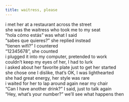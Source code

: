```yaml
---
title: waitress, please
---
```


i met her at a restaurant across the street <br>
she was the waitress who took me to my seat <br>
“hola cómo estás”  was what I said <br>
“sabes que quieres?” she replied instead <br>
“tienen wifi?” I countered <br> 
“12345678”, she counted <br>
i plugged it into my computer, pretended to work <br> 
couldn’t keep my eyes of her, I had to lurk <br> 
i asked about her favorite plate just to get her started <br> 
she chose one I dislike, that’s OK, I was lighthearted <br> 
she had great energy, her style was rare <br>
i waited for her to lap around again near my chair <br>
“Can I have another drink?” I said, just to talk again <br>
“Hey, what’s your number?” we’ll see what happens then <br>
